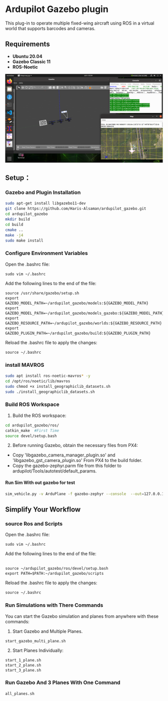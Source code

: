 # Ardupilot Gazebo plugin

This plug-in to operate multiple fixed-wing aircraft using ROS in a virtual world that supports barcodes and cameras.

## Requirements

- **Ubuntu 20.04**
- **Gazebo Classic 11**
- **ROS-Noetic**

![log seeking](demo.png "Logo Title Text 1")


## Setup：

### Gazebo and Plugin Installation

```bash
sudo apt-get install libgazebo11-dev	
git clone https://github.com/Haris-Alsaman/ardupilot_gazebo.git
cd ardupilot_gazebo
mkdir build
cd build
cmake ..
make -j4
sudo make install
```

### Configure Environment Variables

Open the .bashrc file:
```
sudo vim ~/.bashrc
```

Add the following lines to the end of the file:

```
source /usr/share/gazebo/setup.sh
export GAZEBO_MODEL_PATH=~/ardupilot_gazebo/models:${GAZEBO_MODEL_PATH}
export GAZEBO_MODEL_PATH=~/ardupilot_gazebo/models_gazebo:${GAZEBO_MODEL_PATH}
export GAZEBO_RESOURCE_PATH=~/ardupilot_gazebo/worlds:${GAZEBO_RESOURCE_PATH}
export GAZEBO_PLUGIN_PATH=~/ardupilot_gazebo/build:${GAZEBO_PLUGIN_PATH}
```

Reload the .bashrc file to apply the changes:

```
source ~/.bashrc
```


### install MAVROS

```bash
sudo apt install ros-noetic-mavros* -y 
cd /opt/ros/noetic/lib/mavros
sudo chmod +x install_geographiclib_datasets.sh
sudo ./install_geographiclib_datasets.sh
```




### Build ROS Workspace 

1. Build the ROS workspace:
```bash
cd ardupilot_gazebo/ros/
catkin_make  #First Time
source devel/setup.bash  
```
2. Before running Gazebo, obtain the necessary files from PX4:

-   Copy 'libgazebo_camera_manager_plugin.so' and 'libgazebo_gst_camera_plugin.so' From PX4 to the build folder.
-   Copy the gazebo-zephyr.parm file from this folder to ardupilot/Tools/autotest/default_params.



#### Run Sim With out gazebo for test
```bash
sim_vehicle.py -v ArduPlane -f gazebo-zephyr --console  --out=127.0.0.1:14550 -I0 --sysid=1  
```



## Simplify Your Workflow

### source Ros and Scripts

Open the .bashrc file:
```
sudo vim ~/.bashrc
```

Add the following lines to the end of the file:

```

source ~/ardupilot_gazebo/ros/devel/setup.bash
export PATH=$PATH:~/ardupilot_gazebo/scripts

```


Reload the .bashrc file to apply the changes:

```
source ~/.bashrc
```



### Run Simulations with There Commands
You can start the Gazebo simulation and planes from anywhere with these commands:


1. Start Gazebo and Multiple Planes.

```
start_gazebo_multi_plane.sh
```


2. Start Planes Individually:

```
start_1_plane.sh
start_2_plane.sh
start_3_plane.sh
```



### Run Gazebo And 3 Planes With One Command

```
all_planes.sh
```









